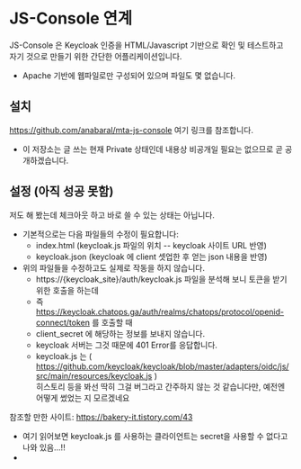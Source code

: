 # JS-Console 연계

JS-Console 은 Keycloak 인증을 HTML/Javascript 기반으로 확인 및 테스트하고 자기 것으로 만들기 위한 간단한 어플리케이션입니다.
- Apache 기반에 웹파일로만 구성되어 있으며 파일도 몇 없습니다.

## 설치

https://github.com/anabaral/mta-js-console  여기 링크를 참조합니다.
- 이 저장소는 글 쓰는 현재 Private 상태인데 내용상 비공개일 필요는 없으므로 곧 공개하겠습니다.  

## 설정 (아직 성공 못함)

저도 해 봤는데 체크아웃 하고 바로 쓸 수 있는 상태는 아닙니다.
- 기본적으로는 다음 파일들의 수정이 필요합니다:
  * index.html (keycloak.js 파일의 위치 -- keycloak 사이트 URL 반영)
  * keycloak.json (keycloak 에 client 셋업한 후 얻는 json 내용을 반영)
- 위의 파일들을 수정하고도 실제로 작동을 하지 않습니다.
  * https://{keycloak_site}/auth/keycloak.js 파일을 분석해 보니 토큰을 받기 위한 호출을 하는데
  * 즉 https://keycloak.chatops.ga/auth/realms/chatops/protocol/openid-connect/token 를 호출할 때
  * client_secret 에 해당하는 정보를 보내지 않습니다. 
  * keycloak 서버는 그것 때문에 401 Error를 응답합니다.
  * keycloak.js 는 ( https://github.com/keycloak/keycloak/blob/master/adapters/oidc/js/src/main/resources/keycloak.js )  
    히스토리 등을 봐선 딱히 그걸 버그라고 간주하지 않는 것 같습니다만, 예전엔 어떻게 썼었는 지 모르겠네요

    
참조할 만한 사이트: https://bakery-it.tistory.com/43
- 여기 읽어보면 keycloak.js 를 사용하는 클라이언트는 secret을 사용할 수 없다고 나와 있음...!!
- 
